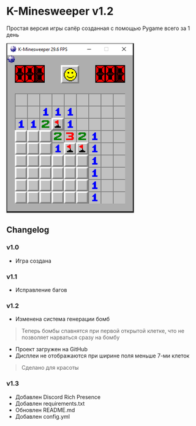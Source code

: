# K-Minesweeper v1.2 #
Простая версия игры сапёр созданная с помощью Pygame всего за 1 день  
  
  

![image](res/images/forreadme.png)

## Changelog ##
### v1.0 ###
- Игра создана

### v1.1 ###  
- Исправление багов

### v1.2 ###
- Изменена система генерации бомб
>Теперь бомбы спавнятся при первой открытой клетке, что не позволяет нарваться сразу на бомбу
- Проект загружен на GitHub
- Дисплеи не отображаются при ширине поля меньше 7-ми клеток
>Сделано для красоты

### v1.3 ###
- Добавлен Discord Rich Presence
- Добавлен requirements.txt
- Обновлен README.md
- Добавлен config.yml

